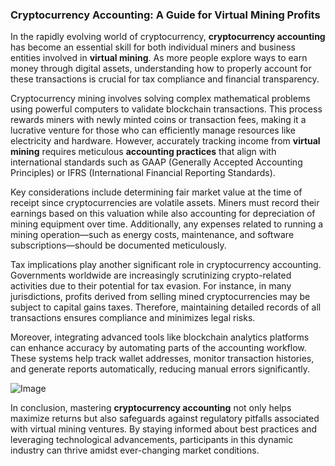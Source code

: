 ### Cryptocurrency Accounting: A Guide for Virtual Mining Profits

In the rapidly evolving world of cryptocurrency, **cryptocurrency accounting** has become an essential skill for both individual miners and business entities involved in **virtual mining**. As more people explore ways to earn money through digital assets, understanding how to properly account for these transactions is crucial for tax compliance and financial transparency.

Cryptocurrency mining involves solving complex mathematical problems using powerful computers to validate blockchain transactions. This process rewards miners with newly minted coins or transaction fees, making it a lucrative venture for those who can efficiently manage resources like electricity and hardware. However, accurately tracking income from **virtual mining** requires meticulous **accounting practices** that align with international standards such as GAAP (Generally Accepted Accounting Principles) or IFRS (International Financial Reporting Standards).

Key considerations include determining fair market value at the time of receipt since cryptocurrencies are volatile assets. Miners must record their earnings based on this valuation while also accounting for depreciation of mining equipment over time. Additionally, any expenses related to running a mining operation—such as energy costs, maintenance, and software subscriptions—should be documented meticulously.

Tax implications play another significant role in cryptocurrency accounting. Governments worldwide are increasingly scrutinizing crypto-related activities due to their potential for tax evasion. For instance, in many jurisdictions, profits derived from selling mined cryptocurrencies may be subject to capital gains taxes. Therefore, maintaining detailed records of all transactions ensures compliance and minimizes legal risks.

Moreover, integrating advanced tools like blockchain analytics platforms can enhance accuracy by automating parts of the accounting workflow. These systems help track wallet addresses, monitor transaction histories, and generate reports automatically, reducing manual errors significantly.

![Image](https://github.com/user-attachments/assets/31692037-0104-4703-abd1-696b6a7dd41b)

In conclusion, mastering **cryptocurrency accounting** not only helps maximize returns but also safeguards against regulatory pitfalls associated with virtual mining ventures. By staying informed about best practices and leveraging technological advancements, participants in this dynamic industry can thrive amidst ever-changing market conditions.